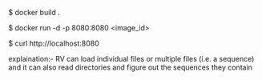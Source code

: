 $ docker build .

$ docker run -d -p 8080:8080 <image_id>

$ curl http://localhost:8080


explaination:-
RV can load individual files or multiple files (i.e. a sequence) and it can also read directories and figure out the sequences they contain
